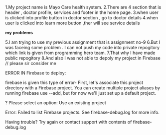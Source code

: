 1.My project name is Mayo Care health system.
2.There are 4 section that is header , doctor profile, services and footer in the home page.
3.when user is clicked into profile button in doctor section , go to doctor details
4.when user is  clicked into learn more button ,ther will see service details

****my problems****

5.I am trying to use my previous assignment that is assignment no-9
6.But I was faceing some problem . I can not push my code into private repogitory which link is given from programming hero team.
7.That why I have made public repogitory 
8.And also I was not able to depoly my project in Firebase    // please sir consider me


ERROR IN Firebase to deploy:


firebase is given this type of error-
First, let's associate this project directory with a Firebase project.
You can create multiple project aliases by running firebase use --add,
but for now we'll just set up a default project.

? Please select an option: Use an existing project

Error: Failed to list Firebase projects. See firebase-debug.log for more info.

Having trouble? Try again or contact support with contents of firebase-debug.log

